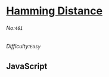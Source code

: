 # [Hamming Distance](https://leetcode.com/problems/hamming-distance/#/description)
###### No:`461`
###### Difficulty:`Easy`
## JavaScript


```js
```
